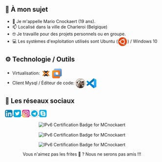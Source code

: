## 👨 À mon sujet

- 📝 Je m'appelle Mario Cnockaert (19 ans).
- 📫 Localisé dans la ville de Charleroi (Belgique)
- 🤓 Je travaille pour des projets personnels ou en groupe.
- 💻 Les systèmes d'exploitation utilisés sont Ubuntu (<a href="https://ubuntu.com/download" target="_blank"><img align="center" src="img/Ubuntu_x32.png"></img></a>) / Windows 10

## ⚙️ Technologie / Outils
- Virtualisation: <a href="https://www.proxmox.com/en/" target="_blank"><img align="center" src="/img/Proxmox_x32.png"></img></a> <a href="https://www.vmware.com/products/workstation-pro.html" target="_blank"><img align="center" src="/img/VMWare_x32.png"></img></a>
- Client Mysql / Éditeur de code: <a href="https://dbeaver.io/" target="_blank"><img align="center" src="/img/DBeaver_x32.png"></img></a> <a href="https://code.visualstudio.com/" target="_blank"><img align="center" src="img/VSCode_x32.png"></img></a>

## 🔗 Les réseaux sociaux
<p align="left">
  <a href="https://www.linkedin.com/in/mario-cnockaert-08a33a1a4/" target="_blank">
    <img align="center" src="/img/Linkedin_x24.png"></img>
  </a>
  <a href="https://twitter.com/MarioC_IRL" target="_blank">
     <img align="center" src="/img/Twitter_x24.png"></img>
  </a>
  <a href="https://www.instagram.com/mario_cnockaert/" target="_blank">
    <img align="center" src="/img/Instagram_x24.png"></img>
  </a>
  <a href="https://t.me/MCnockaert" target="blank">
     <img align="center" src="/img/Telegram_x24.png"></img>
  </a>
  <a href="https://join.skype.com/invite/nEaHe5Vka9Jj" target="_blank">
    <img align="center" src="/img/Skype_x24.png"></img>
  </a>
</p>

<p align="center"><img align="center" src="https://ipv6.he.net/certification/create_badge.php?pass_name=MCnockaert&amp;badge=1" style="border: 0; width: 250px; height: 194px" alt="IPv6 Certification Badge for MCnockaert"></img>
<p align="center"><img align="center" src="https://ipv6.he.net/certification/create_badge.php?pass_name=MCnockaert&amp;badge=2" style="border: 0; width: 250px; height: 194px" alt="IPv6 Certification Badge for MCnockaert"></img>
<p align="center"><img align="center" src="https://ipv6.he.net/certification/create_badge.php?pass_name=MCnockaert&amp;badge=3" style="border: 0; width: 250px; height: 194px" alt="IPv6 Certification Badge for MCnockaert"></img>
<p align="center">Vous n'aimez pas les frites 🥺 ? Nous ne serons pas amis !!!</p>
